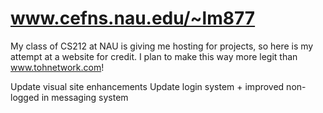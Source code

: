# www.cefns.nau.edu/~lm877
My class of CS212 at NAU is giving me hosting for projects, so here is my attempt at a website for credit.
I plan to make this way more legit than www.tohnetwork.com!


Update visual site enhancements
Update login system + improved non-logged in messaging system
